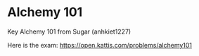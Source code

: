 # Alchemy 101
Key Alchemy 101 from Sugar (anhkiet1227)

Here is the exam: https://open.kattis.com/problems/alchemy101
